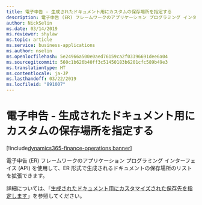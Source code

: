 ```yaml
---
title: 電子申告 - 生成されたドキュメント用にカスタムの保存場所を指定する
description: 電子申告 (ER) フレームワークのアプリケーション プログラミング インターフェイス (API) を使用して、ER 形式で生成されるドキュメントの保存場所のリストを拡張できます。
author: NickSelin
ms.date: 03/14/2019
ms.reviewer: shylaw
ms.topic: article
ms.service: business-applications
ms.author: nselin
ms.openlocfilehash: 5e24966a500e0aed76159ca2f03396691dee6a04
ms.sourcegitcommit: 560c1b626b40ff3c51450183b6201cfc589b49e3
ms.translationtype: HT
ms.contentlocale: ja-JP
ms.lasthandoff: 03/22/2019
ms.locfileid: "891007"
---
```

#  <a name="electronic-reporting---specify-a-custom-storage-location-for-generated-documents"></a>電子申告 - 生成されたドキュメント用にカスタムの保存場所を指定する
[!include[dynamics365-finance-operations banner](../includes/dynamics365-finance-operations.md)]

電子申告 (ER) フレームワークのアプリケーション プログラミング インターフェイス (API) を使用して、ER 形式で生成されるドキュメントの保存場所のリストを拡張できます。 

詳細については、「[生成されたドキュメント用にカスタマイズされた保存先を指定します](https://docs.microsoft.com/dynamics365/unified-operations/dev-itpro/analytics/er-custom-storage-generated-documents)」を参照してください。
